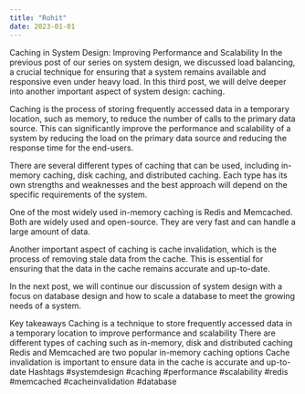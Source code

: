 ```yaml
---
title: "Rohit"
date: 2023-01-01
---
```




Caching in System Design: Improving Performance and Scalability
In the previous post of our series on system design, we discussed load balancing, a crucial technique for ensuring that a system remains available and responsive even under heavy load. In this third post, we will delve deeper into another important aspect of system design: caching.

Caching is the process of storing frequently accessed data in a temporary location, such as memory, to reduce the number of calls to the primary data source. This can significantly improve the performance and scalability of a system by reducing the load on the primary data source and reducing the response time for the end-users.

There are several different types of caching that can be used, including in-memory caching, disk caching, and distributed caching. Each type has its own strengths and weaknesses and the best approach will depend on the specific requirements of the system.

One of the most widely used in-memory caching is Redis and Memcached. Both are widely used and open-source. They are very fast and can handle a large amount of data.

Another important aspect of caching is cache invalidation, which is the process of removing stale data from the cache. This is essential for ensuring that the data in the cache remains accurate and up-to-date.

In the next post, we will continue our discussion of system design with a focus on database design and how to scale a database to meet the growing needs of a system.

Key takeaways
Caching is a technique to store frequently accessed data in a temporary location to improve performance and scalability
There are different types of caching such as in-memory, disk and distributed caching
Redis and Memcached are two popular in-memory caching options
Cache invalidation is important to ensure data in the cache is accurate and up-to-date
Hashtags
#systemdesign
#caching
#performance
#scalability
#redis
#memcached
#cacheinvalidation
#database
